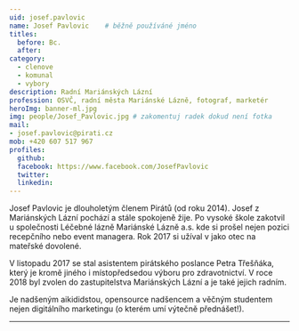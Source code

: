 ```yaml
---
uid: josef.pavlovic
name: Josef Pavlovic  	# běžně používáné jméno
titles:
  before: Bc.
  after:
category:
  - clenove
  - komunal
  - vybory
description: Radní Mariánských Lázní
profession: OSVČ, radní města Mariánské Lázně, fotograf, marketér
heroImg: banner-ml.jpg
img: people/Josef_Pavlovic.jpg # zakomentuj radek dokud není fotka
mail:
- josef.pavlovic@pirati.cz
mob: +420 607 517 967
profiles:
  github:
  facebook: https://www.facebook.com/JosefPavlovic
  twitter:
  linkedin:
---
```

Josef Pavlovic je dlouholetým členem Pirátů (od roku 2014). Josef z Mariánských Lázní pochází a stále spokojeně žije. Po vysoké škole zakotvil u společnosti Léčebné lázně Mariánské Lázně a.s. kde si prošel nejen pozici recepčního nebo event managera. Rok 2017 si užíval v jako otec na mateřské dovolené.

V listopadu 2017 se stal asistentem pirátského poslance Petra Třešňáka, který je kromě jiného i místopředsedou výboru pro zdravotnictví. V roce 2018 byl zvolen do zastupitelstva Mariánských Lázní a je také jejich radním.

Je nadšeným aikididstou, opensource nadšencem a věčným studentem nejen digitálního marketingu (o kterém umí výtečně přednášet!).

---
